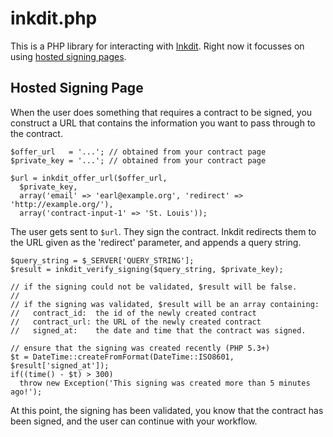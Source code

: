 # inkdit.php #

This is a PHP library for interacting with [Inkdit][].
Right now it focusses on using [hosted signing pages][hosted-signing-page].

## Hosted Signing Page ##

When the user does something that requires a contract to be signed, you
construct a URL that contains the information you want to pass through to the
contract.

    $offer_url   = '...'; // obtained from your contract page
    $private_key = '...'; // obtained from your contract page

    $url = inkdit_offer_url($offer_url,
      $private_key,
      array('email' => 'earl@example.org', 'redirect' => 'http://example.org/'),
      array('contract-input-1' => 'St. Louis'));

The user gets sent to `$url`. They sign the contract. Inkdit redirects
them to the URL given as the 'redirect' parameter, and appends a query
string.

    $query_string = $_SERVER['QUERY_STRING'];
    $result = inkdit_verify_signing($query_string, $private_key);

    // if the signing could not be validated, $result will be false.
    //
    // if the signing was validated, $result will be an array containing:
    //   contract_id:  the id of the newly created contract
    //   contract_url: the URL of the newly created contract
    //   signed_at:    the date and time that the contract was signed.

    // ensure that the signing was created recently (PHP 5.3+)
    $t = DateTime::createFromFormat(DateTime::ISO8601, $result['signed_at']);
    if((time() - $t) > 300)
      throw new Exception('This signing was created more than 5 minutes ago!');

At this point, the signing has been validated, you know that the contract has
been signed, and the user can continue with your workflow.

[Inkdit]: https://inkdit.com/
[hosted-signing-page]: https://inkdit.desk.com/customer/portal/articles/685178
